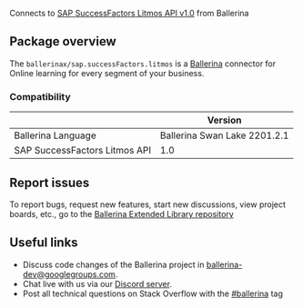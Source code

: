 Connects to [SAP SuccessFactors Litmos API v1.0](https://api.sap.com/api/LitmosAPIdetails/resource) from Ballerina

## Package overview
The `ballerinax/sap.successFactors.litmos` is a [Ballerina](https://ballerina.io/) connector for Online learning for every segment of your business.

### Compatibility
|                                 | Version                      |
|---------------------------------|------------------------------|
| Ballerina Language              | Ballerina Swan Lake 2201.2.1 |
| SAP SuccessFactors Litmos  API  | 1.0                          |
 
## Report issues
To report bugs, request new features, start new discussions, view project boards, etc., go to the [Ballerina Extended Library repository](https://github.com/ballerina-platform/ballerina-extended-library)

## Useful links
- Discuss code changes of the Ballerina project in [ballerina-dev@googlegroups.com](mailto:ballerina-dev@googlegroups.com).
- Chat live with us via our [Discord server](https://discord.gg/ballerinalang).
- Post all technical questions on Stack Overflow with the [#ballerina](https://stackoverflow.com/questions/tagged/ballerina) tag

